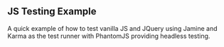 ## JS Testing Example

A quick example of how to test vanilla JS and JQuery using Jamine and Karma as the test runner with PhantomJS providing headless testing.
